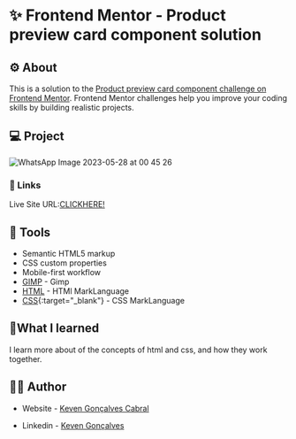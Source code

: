 
# ✨ Frontend Mentor - Product preview card component solution


## ⚙ About 

This is a solution to the [Product preview card component challenge on Frontend Mentor](https://www.frontendmentor.io/challenges/product-preview-card-component-GO7UmttRfa). Frontend Mentor challenges help you improve your coding skills by building realistic projects.



## 💻 Project
![WhatsApp Image 2023-05-28 at 00 45 26](https://github.com/KevenGonCabral/Price-card-html/assets/116415920/d3bfcca6-4922-433d-a094-025f47e81ae4)

### 🔗 Links
Live Site URL:[CLICKHERE!](https://kevengoncabral.github.io/Price-card-html/)

## 🔨 Tools 

- Semantic HTML5 markup
- CSS custom properties
- Mobile-first workflow
- [GIMP](https://www.gimp.org/) - Gimp
- [HTML](https://www.w3.org/html/) - HTMl MarkLanguage
- [CSS](https://www.w3.org/Style/CSS/Overview.en.html){:target="_blank"} - CSS MarkLanguage




## 📖What I learned

I learn more about of the concepts of html and css, and how they work together.



## 👨‍💻 Author

- Website - [Keven Gonçalves Cabral](https://github.com/KevenGonCabral)

- Linkedin - [Keven Gonçalves](https://www.linkedin.com/in/keven-gon%C3%A7alves-5756a4245/)


